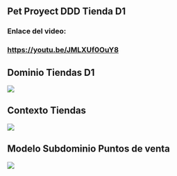 
## Pet Proyect DDD Tienda D1

### Enlace del video:
### https://youtu.be/JMLXUf0OuY8

## Dominio Tiendas D1
![](./images/Dominio%20Tiendas%20D1.jpg)

## Contexto Tiendas
![](./images/Contexto%20Tiendas.jpg)

## Modelo Subdominio Puntos de venta
![](./images/Modelo%20Subdominio%20Puntos%20de%20venta.jpg)